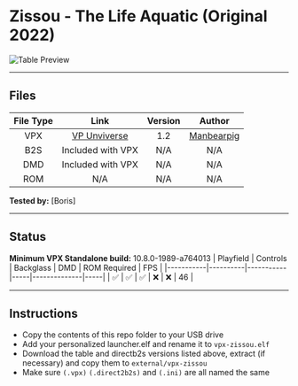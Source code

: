 # Zissou - The Life Aquatic (Original 2022)

![Table Preview](https://vpuniverse.com/screenshots/monthly_2022_07/Zissou_Desktop.png.1d3e7e69b1dd342d8e7c1c0090b58734.png)

---

## Files
| File Type | Link | Version | Author |
|:---------:|:----:|:-------:|:------:|
| VPX | [VP Unviverse](https://vpuniverse.com/files/file/10727-zissou-the-life-aquatic/) | 1.2 | [Manbearpig](https://vpuniverse.com/profile/32743-manbearpig/)  |
| B2S | Included with VPX | N/A | N/A |
| DMD | Included with VPX | N/A | N/A |
| ROM | N/A | N/A | N/A |

**Tested by:** [Boris]

---

## Status 
**Minimum VPX Standalone build:** 10.8.0-1989-a764013
| Playfield | Controls | Backglass | DMD | ROM Required | FPS | 
|-----------|----------|-----------|-----|--------------|-----|
| :white_check_mark: | :white_check_mark: | :white_check_mark: | :x: | :x: | 46 |

---

## Instructions
- Copy the contents of this repo folder to your USB drive
- Add your personalized launcher.elf and rename it to `vpx-zissou.elf`
- Download the table and directb2s versions listed above, extract (if necessary) and copy them to `external/vpx-zissou`
- Make sure `(.vpx)` `(.direct2b2s)` and `(.ini)` are all named the same
